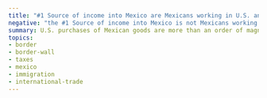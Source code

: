 ```yaml
---
title: "#1 Source of income into Mexico are Mexicans working in U.S. and sending money home"
negative: "the #1 Source of income into Mexico is not Mexicans working in US and sending money home"
summary: U.S. purchases of Mexican goods are more than an order of magnitude larger.
topics:
- border
- border-wall
- taxes
- mexico
- immigration
- international-trade
---
```

